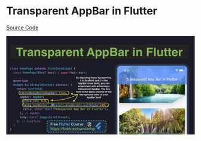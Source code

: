 # Transparent AppBar in Flutter

[Source Code](transparent-appbar-in-flutter.dart)

![](transparent-appbar-in-flutter.jpg)

